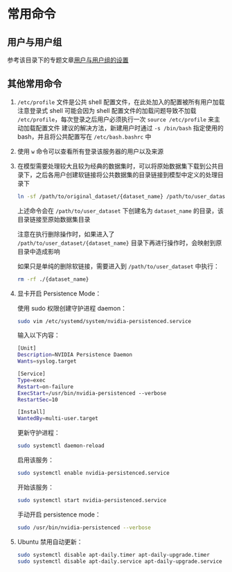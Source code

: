 # 常用命令

## 用户与用户组

参考该目录下的专题文章[用户与用户组的设置](./5-users-and-groups.md)

## 其他常用命令

1. `/etc/profile` 文件是公共 shell 配置文件，在此处加入的配置被所有用户加载
   注意登录式 shell 可能会因为 shell 配置文件的加载问题导致不加载 `/etc/profile`，每次登录之后用户必须执行一次 `source /etc/profile` 来主动加载配置文件
   建议的解决方法，新建用户时通过 `-s /bin/bash` 指定使用的 bash，并且将公共配置写在 `/etc/bash.bashrc` 中
2. 使用 `w` 命令可以查看所有登录该服务器的用户以及来源
3. 在模型需要处理较大且较为经典的数据集时，可以将原始数据集下载到公共目录下，之后各用户创建软链接将公共数据集的目录链接到模型中定义的处理目录下

   
   ```sh
   ln -sf /path/to/original_dataset/{dataset_name} /path/to/user_dataset
   ```

   上述命令会在 `/path/to/user_dataset` 下创建名为 `dataset_name` 的目录，该目录链接至原始数据集目录 

   注意在执行删除操作时，如果进入了 `/path/to/user_dataset/{dataset_name}` 目录下再进行操作时，会映射到原目录中造成影响

   如果只是单纯的删除软链接，需要进入到 `/path/to/user_dataset` 中执行：

   ```sh
   rm -rf ./{dataset_name}
   ```

4. 显卡开启 Persistence Mode：
   
   使用 sudo 权限创建守护进程 daemon：

   ```sh
   sudo vim /etc/systemd/system/nvidia-persistenced.service
   ```

   输入以下内容：

   ```sh
   [Unit] 
   Description=NVIDIA Persistence Daemon
   Wants=syslog.target 

   [Service] 
   Type=exec
   Restart=on-failure
   ExecStart=/usr/bin/nvidia-persistenced --verbose
   RestartSec=10

   [Install] 
   WantedBy=multi-user.target
   ```

   更新守护进程：

   ```sh
   sudo systemctl daemon-reload
   ```

   启用该服务：

   ```sh
   sudo systemctl enable nvidia-persistenced.service
   ```

   开始该服务：

   ```sh
   sudo systemctl start nvidia-persistenced.service
   ```

   手动开启 persistence mode：

   ```sh
   sudo /usr/bin/nvidia-persistenced --verbose
   ```

5. Ubuntu 禁用自动更新：
   
   ```sh
   sudo systemctl disable apt-daily.timer apt-daily-upgrade.timer
   sudo systemctl disable apt-daily.service apt-daily-upgrade.service
   ```
